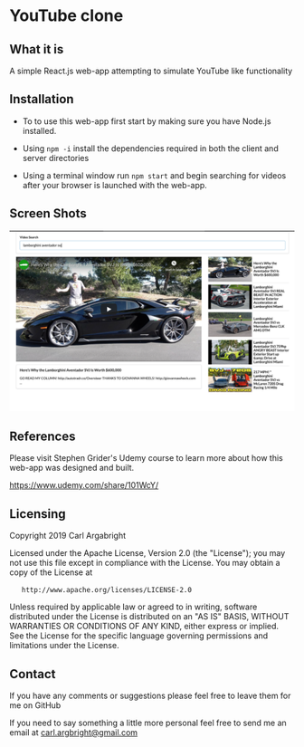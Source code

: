 # YouTube clone

## What it is

A simple React.js web-app attempting to simulate YouTube like functionality

## Installation

* To to use this web-app first start by making sure you have Node.js installed.

* Using `npm -i` install the dependencies required in both the client and server directories

* Using a terminal window run `npm start` and begin searching for videos after your browser is launched with the web-app.

## Screen Shots

![Image of Search Operation](https://github.com/tekgeek88/project-image-repo/raw/master/youtube-clone-react/image1.png)

## References

Please visit Stephen Grider's Udemy course to learn more about how this web-app was designed and built.

https://www.udemy.com/share/101WcY/

## Licensing

Copyright 2019 Carl Argabright

   Licensed under the Apache License, Version 2.0 (the "License");
   you may not use this file except in compliance with the License.
   You may obtain a copy of the License at

       http://www.apache.org/licenses/LICENSE-2.0

   Unless required by applicable law or agreed to in writing, software
   distributed under the License is distributed on an "AS IS" BASIS,
   WITHOUT WARRANTIES OR CONDITIONS OF ANY KIND, either express or implied.
   See the License for the specific language governing permissions and
   limitations under the License.

## Contact

If you have any comments or suggestions please feel free to leave them for me on GitHub

If you need to say something a little more personal feel free to send me an
email at carl.argbright@gmail.com

